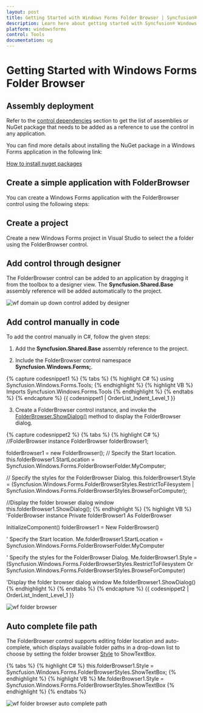 ```yaml
---
layout: post
title: Getting Started with Windows Forms Folder Browser | Syncfusion®
description: Learn here about getting started with Syncfusion® Windows Forms Folder Browser control, its elements, and more.
platform: windowsforms
control: Tools
documentation: ug
---
```


# Getting Started with Windows Forms Folder Browser

## Assembly deployment

Refer to the [control dependencies](https://help.syncfusion.com/windowsforms/control-dependencies#folderbrowser) section to get the list of assemblies or NuGet package that needs to be added as a reference to use the control in any application.

You can find more details about installing the NuGet package in a Windows Forms application in the following link: 

[How to install nuget packages](https://help.syncfusion.com/windowsforms/installation/install-nuget-packages)

## Create a simple application with FolderBrowser

You can create a Windows Forms application with the FolderBrowser control using the following steps:

## Create a project

Create a new Windows Forms project in Visual Studio to select the a folder using the FolderBrowser control.

## Add control through designer

The FolderBrowser control can be added to an application by dragging it from the toolbox to a designer view. The **Syncfusion.Shared.Base** assembly reference will be added automatically to the project.

![wf domain up down control added by designer](Getting-Started_images/wf-folder-browser-control-added-by-designer.png) 

## Add control manually in code

To add the control manually in C#, follow the given steps:

1. Add the **Syncfusion.Shared.Base** assembly reference to the project.

2. Include the FolderBrowser control namespace **Syncfusion.Windows.Forms;**.

{% capture codesnippet1 %}
{% tabs %}
{% highlight C# %}
using Syncfusion.Windows.Forms.Tools;
{% endhighlight %}
{% highlight VB %}
Imports Syncfusion.Windows.Forms.Tools
{% endhighlight %}
{% endtabs %} 
{% endcapture %}
{{ codesnippet1 | OrderList_Indent_Level_1 }} 

3. Create a FolderBrowser control instance, and invoke the [FolderBrowser.ShowDialog()](https://help.syncfusion.com/cr/windowsforms/Syncfusion.Windows.Forms.FolderBrowser.html#Syncfusion_Windows_Forms_FolderBrowser_ShowDialog().html) method to display the FolderBrowser dialog.

{% capture codesnippet2 %}
{% tabs %}
{% highlight C# %}
//FolderBrowser instance
FolderBrowser folderBrowser1;

folderBrowser1 = new FolderBrowser();
// Specify the Start location.
this.folderBrowser1.StartLocation = Syncfusion.Windows.Forms.FolderBrowserFolder.MyComputer;

// Specify the styles for the FolderBrowser Dialog.
this.folderBrowser1.Style = (Syncfusion.Windows.Forms.FolderBrowserStyles.RestrictToFilesystem | Syncfusion.Windows.Forms.FolderBrowserStyles.BrowseForComputer);

//Display the folder browser dialog window
this.folderBrowser1.ShowDialog();
{% endhighlight %}
{% highlight VB %}
'FolderBrowser instance
Private folderBrowser1 As FolderBrowser

InitializeComponent()
folderBrowser1 = New FolderBrowser()

' Specify the Start location.
Me.folderBrowser1.StartLocation = Syncfusion.Windows.Forms.FolderBrowserFolder.MyComputer

' Specify the styles for the FolderBrowser Dialog.
Me.folderBrowser1.Style = (Syncfusion.Windows.Forms.FolderBrowserStyles.RestrictToFilesystem Or Syncfusion.Windows.Forms.FolderBrowserStyles.BrowseForComputer)

'Display the folder browser dialog window
Me.folderBrowser1.ShowDialog()
{% endhighlight %}
{% endtabs %}
{% endcapture %}
{{ codesnippet2 | OrderList_Indent_Level_1 }}  

![wf folder browser](Getting-Started_images/wf-folder-browser-control.png) 

## Auto complete file path

The FolderBrowser control supports editing folder location and auto-complete, which displays available folder paths in a drop-down list to choose by setting the folder browser [Style](https://help.syncfusion.com/cr/windowsforms/Syncfusion.Windows.Forms.FolderBrowser.html#Syncfusion_Windows_Forms_FolderBrowser_Style) to ShowTextBox.

{% tabs %}
{% highlight C# %}
this.folderBrowser1.Style = Syncfusion.Windows.Forms.FolderBrowserStyles.ShowTextBox;
{% endhighlight %}
{% highlight VB %}
Me.folderBrowser1.Style = Syncfusion.Windows.Forms.FolderBrowserStyles.ShowTextBox
{% endhighlight %}
{% endtabs %} 

![wf folder browser auto complete path](Getting-Started_images/wf-folder-browser-control-auto-complete-path.png) 

